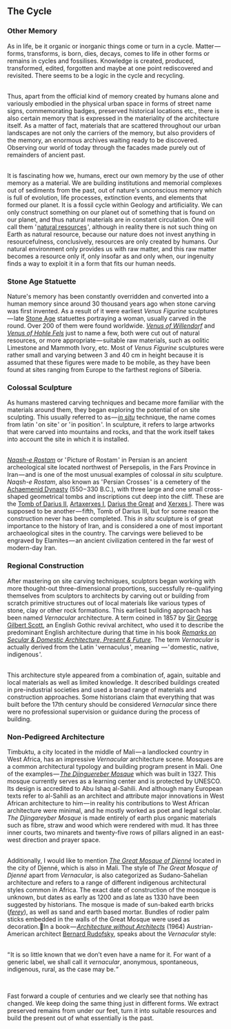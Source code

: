 


## The Cycle

<div class="subchapter">

### Other Memory

</div>

As in life, be it organic or inorganic things come or turn in a cycle. Matter&hairsp;—&hairsp;forms, transforms, is born, dies, decays, comes to life in other forms or remains in cycles and fossilises. Knowledge is created, produced, transformed, edited, forgotten and maybe at one point rediscovered and revisited. There seems to be a logic in the cycle and recycling. <br>
<br>

Thus, apart from the official kind of memory created by humans alone and variously embodied in the physical urban space in forms of street name signs, commemorating badges, preserved historical locations etc., there is also certain memory that is expressed in the materiality of the architecture itself. As a matter of fact, materials that are scattered throughout our urban landscapes are not only the carriers of the memory, but also providers of the memory, an enormous archives waiting ready to be discovered. Observing our world of today through the facades made purely out of remainders of ancient past.<br>
<br>

It is fascinating how we, humans, erect our own memory by the use of other memory as a material. We are building institutions and memorial complexes out of sediments from the past, out of nature's unconscious memory which is full of evolution, life processes, extinction events, and elements that formed our planet. It is a fossil cycle within Geology and artificiality. We can only construct something on our planet out of something that is found on our planet, and thus natural materials are in constant circulation. One will call them '&hairsp;[natural resources](#footnote "Resources that exist without any actions of humankind.|Oxford Dictionaries (2022)|© Oxford Dictionaries")&hairsp;', although in reality there is not such thing on Earth as natural resource, because our nature does not invest anything in resourcefulness, conclusively, resources are only created by humans. Our natural environment only provides us with raw matter, and this raw matter becomes a resource only if, only insofar as and only when, our ingenuity finds a way to exploit it in a form that fits our human needs.<br>

<div class="subchapter">

### Stone Age Statuette

</div>

Nature's memory has been constantly overridden and converted into a human memory since around 30 thousand years ago when stone carving was first invented. As a result of it were earliest *Venus Figurine* sculptures&hairsp;—&hairsp;late [Stone Age](#footnote "Stone Age is a prehistoric period during which stone was widely used to make tools with an edge, a point, or a percussion surface. The period lasted for roughly 3.4 million years, and ended between 4000 B.C.E. and 2000 B.C.E., with the advent of metalworking.|<i>Origins of Human Intelligence</i> &hairsp;(2016)|© Kwang Hyun") statuettes portraying a woman, usually carved in the round. Over 200 of them were found worldwide. [*Venus of Willendorf*](#figure "Venus of Willendorf") and [*Venus of Hohle Fels*](#figure "Venus of Hohle Fels") just to name a few, both were cut out of natural resources, or more appropriate&hairsp;—&hairsp;suitable raw materials, such as oolitic Limestone and Mammoth Ivory, etc. Most of *Venus Figurine* sculptures were rather small and varying between 3 and 40 cm in height because it is assumed that these figures were made to be mobile, as they have been found at sites ranging from Europe to the farthest regions of Siberia.<br>

<div class="subchapter">

### Colossal Sculpture

</div>

As humans mastered carving techniques and became more familiar with the materials around them, they began exploring the potential of on site sculpting. This usually referred to as&hairsp;—&hairsp;[*in situ*](#footnote "A colossal statue is one that is more than twice life-size.|Merriam-Webster Dictionary (2022)|© Merriam-Webster") technique, the name comes from latin '&hairsp;on site&hairsp;' or '&hairsp;in position&hairsp;'. In sculpture, it refers to large artworks that were carved into mountains and rocks, and that the work itself takes into account the site in which it is installed.<br>
<br>

[*Naqsh-e Rostam*](#figure "Naqsh-e Rostam (Marvdasht, Fars, Iran)") or '&hairsp;Picture of Rostam&hairsp;' in Persian is an ancient archeological site located northwest of Persepolis, in the Fars Province in Iran&hairsp;—&hairsp;and is one of the most unusual examples of colossal *in situ* sculpture. *Naqsh-e Rostam*, also known as '&hairsp;Persian Crosses&hairsp;' is a cemetery of the [Achaemenid Dynasty](#footnote "Achaemenian Dynasty is ancient Iranian dynasty whose kings founded and ruled the Achaemenian Empire.|DERAFŠ (2011)|© Encyclopædia Iranica") (550&hairsp;–&hairsp;330 B.C.), with three large and one small cross-shaped geometrical tombs and inscriptions cut deep into the cliff. These are the [Tomb of Darius II](#figure "Tomb of Darius II (Marvdasht, Fars, Iran)"), [Artaxerxes I](#figure "Tomb of Artaxerxes I (Marvdasht, Fars, Iran)"), [Darius the Great](#figure "Tomb of Darius the Great (Marvdasht, Fars, Iran)") and [Xerxes I](#figure "Tomb of Xerxes I (Marvdasht, Fars, Iran)"). There was supposed to be another&hairsp;—&hairsp;fifth, Tomb of Darius III, but for some reason the construction never has been completed. This *in situ* sculpture is of great importance to the history of Iran, and is considered a one of most important archaeological sites in the country. The carvings were believed to be engraved by Elamites&hairsp;—&hairsp;an ancient civilization centered in the far west of modern-day Iran. <br>

<div class="subchapter">

### Regional Construction

</div>

After mastering on site carving techniques, sculptors began working with more thought-out three-dimensional proportions, successfully re-qualifying themselves from sculptors to architects by carving out or building from scratch primitive structures out of local materials like various types of stone, clay or other rock formations. This earliest building approach has been named *Vernacular* architecture. A term coined in 1857 by [Sir George Gilbert Scott](#figure "Sir George Gilbert Scott (1811 – 1878)"), an English Gothic revival architect, who used it to describe the predominant English architecture during that time in his book [*Remarks on Secular & Domestic Architecture, Present & Future*](#figure "Remarks on Secular & Domestic Architecture, Present & Future"). The term *Vernacular* is actually derived from the Latin '&hairsp;vernaculus&hairsp;', meaning &hairsp;—&hairsp;'&hairsp;domestic, native, indigenous&hairsp;'.<br>
<br>

This architecture style appeared from a combination of, again, suitable and local materials as well as limited knowledge. It described buildings created in pre-industrial societies and used a broad range of materials and construction approaches. Some historians claim that everything that was built before the 17th century should be considered *Vernacular* since there were no professional supervision or guidance during the process of building. <br>

<div class="subchapter">

### Non-Pedigreed Architecture

</div>

Timbuktu, a city located in the middle of Mali&hairsp;—&hairsp;a landlocked country in West Africa, has an impressive *Vernacular* architecture scene. Mosques are a common architectural typology and building program present in Mali. One of the examples&hairsp;—&hairsp;[*The Djinguereber Mosque*](#figure "The Djinguereber Mosque (Timbuktu, Mali)") which was built in 1327. This mosque currently serves as a learning center and is protected by UNESCO. Its design is accredited to Abu Ishaq al-Sahili. And although many European texts refer to al-Sahili as an architect and attribute major innovations in West African architecture to him&hairsp;—&hairsp;in reality his contributions to West African architecture were minimal, and he mostly worked as poet and legal scholar. *The Djingareyber Mosque* is made entirely of earth plus organic materials such as fibre, straw and wood which were rendered with mud. It has three inner courts, two minarets and twenty-five rows of pillars aligned in an east-west direction and prayer space. <br>
<br>

Additionally, I would like to mention [*The Great Mosque of Djenné*](#figure "The Great Mosque of Djenné (Djenné, Mali)") located in the city of Djenné, which is also in Mali. The style of *The Great Mosque of Djenné* apart from *Vernacular*, is also categorized as Sudano-Sahelian architecture and refers to a range of different indigenous architectural styles common in Africa. The exact date of construction of the mosque is unknown, but dates as early as 1200 and as late as 1330 have been suggested by historians. The mosque is made of sun-baked earth bricks ([*ferey*](#figure "Ferey Mudbricks (Jordan Valley, Palestine)")), as well as sand and earth based mortar. Bundles of rodier palm sticks embedded in the walls of the Great Mosque were used as decoration.In a book&hairsp;—&hairsp;[*Architecture without Architects*](#figure "Architecture without Architects") (1964) Austrian-American architect [Bernard Rudofsky](#figure "Bernard Rudofsky (1905 – 1988)"), speaks about the *Vernacular* style:<br>
<br>

<div class="quote">

“&hairsp;It is so little known that we don’t even have a name for it. For want of a generic label, we shall call it *vernacular*, anonymous, spontaneous, indigenous, rural, as the case may be.&hairsp;”

</div><br>

Fast forward a couple of centuries and we clearly see that nothing has changed. We keep doing the same thing just in different forms. We extract preserved remains from under our feet, turn it into suitable resources and build the present out of what essentially is the past. 


